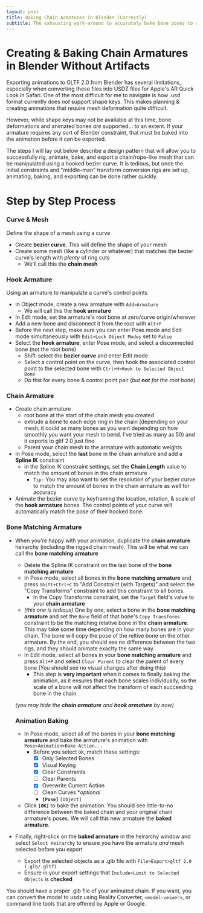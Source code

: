 ```yaml
---
layout: post
title: Baking Chain Armatures in Blender (Correctly)
subtitle: The exhausting work-around to accurately bake bone poses to animations with a Spline IK constraint bone modifier in Blender
---
```


# Creating & Baking Chain Armatures in Blender Without Artifacts

Exporting animations to GLTF 2.0 from Blender has several limitations, especially when converting these files into USDZ files for Apple's AR Quick Look in Safari. One of the most difficult for me to navigate is how .usd format currently does *not* support shape keys. This makes planning & creating animations that require mesh deformation quite difficult.

However, while shape keys may not be available at this time, bone deformations and animated bones *are* supported... to an extent. If your armature requires any sort of Blender constraint, that must be baked into the animation before it can be exported.

The steps I will lay out below describe a design pattern that will allow you to successfully rig, animate, bake, and export a chain/rope-like mesh that can be manipulated using a hooked bezier curve. It is tedious, but once the initial constraints and "middle-man" transform conversion rigs are set up, animating, baking, and exporting can be done rather quickly.

# Step by Step Process

### Curve & Mesh
Define the shape of a mesh using a curve

- Create **bezier curve**. This will define the shape of your mesh
- Create some mesh (like a cylinder or whatever) that matches the bezier curve's length with *plenty* of ring cuts
  - We'll call this the **chain mesh**

### Hook Armature
Using an armature to manipulate a curve's control points

- In Object mode, create a new armature with `Add>Armature`
  -  We will call this the **hook armature**
- In Edit mode, set the armature's root bone at zero/curve origin/wherever
- Add a new bone and disconnect it from the root with `Alt+P`
- Before the next step, make sure you can enter Pose mode and Edit mode simultaneously with `Edit>Lock Object Modes` set to `False`
- Select the **hook armature**, enter Pose mode, and select a disconnected bone (not the root bone)
  - Shift-select the **bezier curve** and enter Edit mode
  - Select a control point on the curve, then hook the associated control point to the selected bone with `Ctrl+H>Hook to Selected Object Bone`
  - Do this for every bone & control point pair (*but **not** for the root bone*)

### Chain Armature

- Create chain armature
  - root bone at the start of the chain mesh you created
  - extrude a bone to each edge ring in the chain (depending on your mesh, it could as many bones as you want depending on how smoothly you want your mesh to bend. I've tried as many as 50) and it exports to gltf 2.0 just fine
  - Parent your chain mesh to the armature with automatic weights
- In Pose mode, select the **last** bone in the chain armature and add a **Spline IK** constraint
  - in the Spline IK constraint settings, set the **Chain Length** value to match the amount of bones in the chain armature
    - `Tip:` You may also want to set the resolution of your bezier curve to match the amount of bones in the chain armature as well for accuracy
- Animate the bezier curve by keyframing the location, rotation, & scale of the **hook armature** bones. The control points of your curve will automatically match the pose of their hooked bone.

### Bone Matching Armature

- When you're happy with your animation, duplicate the **chain armature** heirarchy (including the rigged chain mesh). This will be what we can call the **bone matching armature**
  - Delete the Spline IK constraint on the last bone of the **bone matching armature**
  - In Pose mode, select all bones in the **bone matching armature** and press `Shift+Ctrl+C` to "Add Constraint (with Targets)" and select the "Copy Transforms" constraint to add this constraint to all bones. 
    - In the Copy Transforms constraint, set the `Target` field's value to your **chain armature**
  - *(this one is tedious)* One by one, select a bone in the **bone matching armature** and set the `Bone` field of that bone's `Copy Transforms` constraint to be the matching relative bone in the **chain armature**. This may take some time depending on how many bones are in your chain. The bone will copy the pose of the reltive bone on the other armature. By the end, you should see no difference between the two rigs, and they should animate exaclty the same way.
  - In Edit mode, select all bones in your **bone matching armature** and press `Alt+P` and select `Clear Parent` to clear the parent of every bone (You should see no visual changes after doing this)
    - This step is **very important** when it comes to finally baking the animation, as it ensures that each bone scales individually, so the scale of a bone will *not* affect the transform of each succeeding bone in the chain
  
  *(you may hide the **chain armature** and **hook armature** by now)*
  
  ### Animation Baking

  - In Pose mode, select all of the bones in your **bone matching armature** and bake the armature's animation with `Pose>Animation>Bake Action...`
    - Before you select `OK`, match these settings:
      - [x] Only Selected Bones
      - [x] Visual Keying
      - [x] Clear Constraints
      - [ ] Clear Parents
      - [x] Overwrite Current Action
      - [ ] Clean Curves **optional*
      -  **`[Pose]`**  `[Object]`
   -  Click **`[OK]`** to bake the animation. You should see little-to-no difference between the baked chain and your original chain armature's poses. We will call this new armature the **baked armature**.
-  Finally, right-click on the **baked armature** in the heirarchy window and select `Select Heirarchy` to ensure you have the armature *and* mesh selected before you export
   -  Export the selected objects as a .glb file with `File>Export>gltf 2.0 (.glb/.gltf)`
   -  Ensure in your export settings that `Include>Limit to Selected Objects` is **checked** 

You should have a proper .glb file of your animated chain. If you want, you can convert the model to usdz using Reality Converter, `<model-veiwer>`, or command line tools that are offered by Apple or Google.